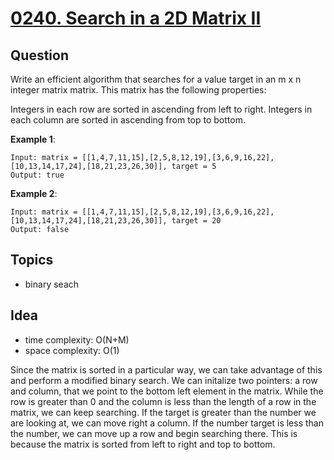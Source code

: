 # [0240. Search in a 2D Matrix II](https://leetcode.com/problems//)


## Question
Write an efficient algorithm that searches for a value target in an m x n integer matrix matrix. This matrix has the following properties:

Integers in each row are sorted in ascending from left to right.
Integers in each column are sorted in ascending from top to bottom.


**Example 1**:
```
Input: matrix = [[1,4,7,11,15],[2,5,8,12,19],[3,6,9,16,22],[10,13,14,17,24],[18,21,23,26,30]], target = 5
Output: true
```

**Example 2**:
```
Input: matrix = [[1,4,7,11,15],[2,5,8,12,19],[3,6,9,16,22],[10,13,14,17,24],[18,21,23,26,30]], target = 20
Output: false
```

## Topics
- binary seach

## Idea
- time complexity: O(N+M)
- space complexity: O(1)

Since the matrix is sorted in a particular way, we can take advantage of this and perform a modified binary search. We can initalize two pointers: a row and column, that we point to the bottom left element in the matrix. While the row is greater than 0 and the column is less than the length of a row in the matrix, we can keep searching. If the target is greater than the number we are looking at, we can move right a column. If the number target is less than the number, we can move up a row and begin searching there. This is because the matrix is sorted from left to right and top to bottom.